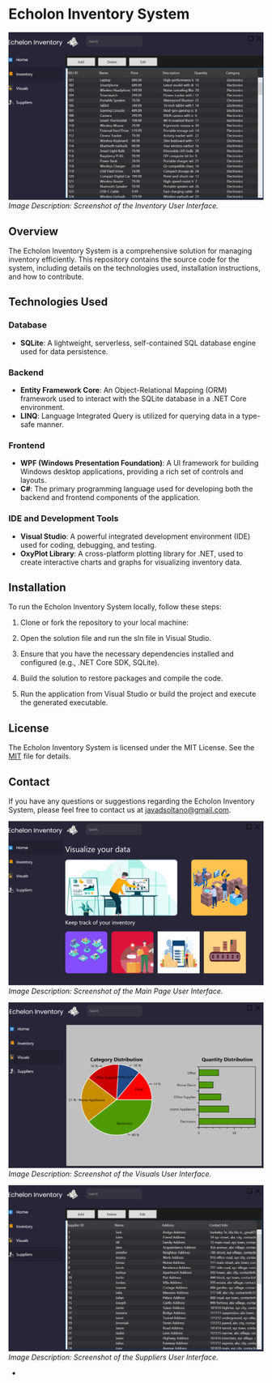 # Echolon Inventory System

![UI Inventory](https://github.com/EXDEICIDA/Inventory-System/raw/main/EcholonAppPictures/UI_Inventory.png)
*Image Description: Screenshot of the Inventory User Interface.*

## Overview

The Echolon Inventory System is a comprehensive solution for managing inventory efficiently. This repository contains the source code for the system, including details on the technologies used, installation instructions, and how to contribute.

## Technologies Used

### Database
- **SQLite**: A lightweight, serverless, self-contained SQL database engine used for data persistence.

### Backend
- **Entity Framework Core**: An Object-Relational Mapping (ORM) framework used to interact with the SQLite database in a .NET Core environment.
- **LINQ**: Language Integrated Query is utilized for querying data in a type-safe manner.

### Frontend
- **WPF (Windows Presentation Foundation)**: A UI framework for building Windows desktop applications, providing a rich set of controls and layouts.
- **C#**: The primary programming language used for developing both the backend and frontend components of the application.

### IDE and Development Tools
- **Visual Studio**: A powerful integrated development environment (IDE) used for coding, debugging, and testing.
- **OxyPlot Library**: A cross-platform plotting library for .NET, used to create interactive charts and graphs for visualizing inventory data.

## Installation

To run the Echolon Inventory System locally, follow these steps:

1. Clone  or fork the repository to your local machine:

2. Open the solution file and run the sln file in Visual Studio.

3. Ensure that you have the necessary dependencies installed and configured (e.g., .NET Core SDK, SQLite).

4. Build the solution to restore packages and compile the code.

5. Run the application from Visual Studio or build the project and execute the generated executable.

## License

The Echolon Inventory System is licensed under the MIT License. See the [MIT](LICENSE) file for details.

## Contact

If you have any questions or suggestions regarding the Echolon Inventory System, please feel free to contact us at [javadsoltano@gmail.com](mailto:email@example.com).

![UI MainPage](https://github.com/EXDEICIDA/Inventory-System/raw/main/EcholonAppPictures/UI_MainPage.png)
*Image Description: Screenshot of the Main Page User Interface.*

![UI Visuals](https://github.com/EXDEICIDA/Inventory-System/raw/main/EcholonAppPictures/UI_Visuals.png)
*Image Description: Screenshot of the Visuals User Interface.*

![UI Suppliers](https://github.com/EXDEICIDA/Inventory-System/raw/main/EcholonAppPictures/U_Supliers.png)
*Image Description: Screenshot of the Suppliers User Interface.*

-
